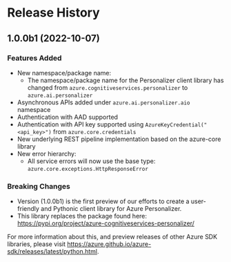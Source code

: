 # Release History

## 1.0.0b1 (2022-10-07)

### Features Added
- New namespace/package name:
  - The namespace/package name for the Personalizer client library has changed from
    `azure.cognitiveservices.personalizer` to `azure.ai.personalizer`
- Asynchronous APIs added under `azure.ai.personalizer.aio` namespace
- Authentication with AAD supported
- Authentication with API key supported using `AzureKeyCredential("<api_key>")` from `azure.core.credentials`
- New underlying REST pipeline implementation based on the azure-core library
- New error hierarchy:
    - All service errors will now use the base type: `azure.core.exceptions.HttpResponseError`

### Breaking Changes
- Version (1.0.0b1) is the first preview of our efforts to create a user-friendly and Pythonic client library for Azure Personalizer.
- This library replaces the package found here: https://pypi.org/project/azure-cognitiveservices-personalizer/

For more information about this, and preview releases of other Azure SDK libraries, please visit
https://azure.github.io/azure-sdk/releases/latest/python.html.
